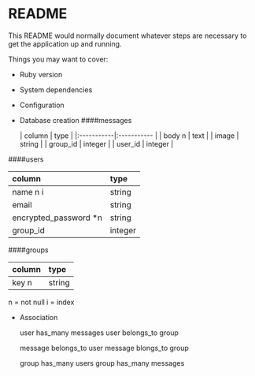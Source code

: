 # README

This README would normally document whatever steps are necessary to get the
application up and running.

Things you may want to cover:

* Ruby version

* System dependencies

* Configuration

* Database creation
 ####messages

  | column | type |
|:-----------|:----------- |
| body n    |     text    |
| image      |    string   |
| group_id   |   integer   |
| user_id    |   integer   |

 ####users

  | column | type |
|:-----------|:----------- |
| name n   i|    string   |
| email      |    string   |
|encrypted_password *n| string|
| group_id   |   integer   |


 ####groups

  | column | type |
|:-----------|:----------- |
| key     n |     string  |


 n = not null
 i = index


* Association

  user has_many messages
  user belongs_to group

  message belongs_to user
  message blongs_to group

  group has_many users
  group has_many messages

